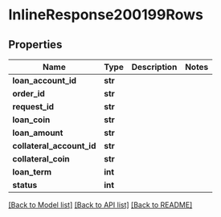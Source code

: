 # InlineResponse200199Rows

## Properties
Name | Type | Description | Notes
------------ | ------------- | ------------- | -------------
**loan_account_id** | **str** |  | 
**order_id** | **str** |  | 
**request_id** | **str** |  | 
**loan_coin** | **str** |  | 
**loan_amount** | **str** |  | 
**collateral_account_id** | **str** |  | 
**collateral_coin** | **str** |  | 
**loan_term** | **int** |  | 
**status** | **int** |  | 

[[Back to Model list]](../README.md#documentation-for-models) [[Back to API list]](../README.md#documentation-for-api-endpoints) [[Back to README]](../README.md)

